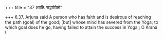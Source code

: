 +++
title = "37 अयतिः श्रद्धयोपेतो"

+++
6.37. Arjuna said A person who has faith and is desirous of reaching the
path (goal) of the good; \[but\] whose mind has severed from the Yoga;
to which goal does he go, having failed to attain the success in Yoga ;
O Krsna !
